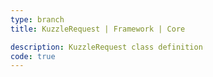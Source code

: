 ```yaml
---
type: branch
title: KuzzleRequest | Framework | Core

description: KuzzleRequest class definition
code: true
---
```

<RedirectToFirstChild />
